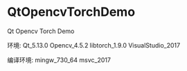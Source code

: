# QtOpencvTorchDemo
Qt  Opencv  Torch   Demo

环境:
Qt_5.13.0
Opencv_4.5.2
libtorch_1.9.0
VisualStudio_2017

编译环境:
mingw_730_64
msvc_2017

